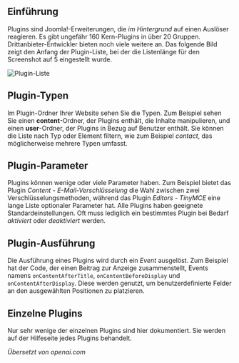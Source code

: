 <!-- Filename: jdocmanual?manual=user&heading=plugins&filename=about-plugins.md / Display title: Über Plugins -->

## Einführung

Plugins sind Joomla!-Erweiterungen, die *im Hintergrund* auf einen Auslöser reagieren. Es gibt ungefähr 160 Kern-Plugins in über 20 Gruppen. Drittanbieter-Entwickler bieten noch viele weitere an. Das folgende Bild zeigt den Anfang der Plugin-Liste, bei der die Listenlänge für den Screenshot auf 5 eingestellt wurde.

![Plugin-Liste](../../../en/images/plugins/plugins-list.png)

## Plugin-Typen

Im Plugin-Ordner Ihrer Website sehen Sie die Typen. Zum Beispiel sehen Sie einen **content**-Ordner, der Plugins enthält, die Inhalte manipulieren, und einen **user**-Ordner, der Plugins in Bezug auf Benutzer enthält. Sie können die Liste nach Typ oder Element filtern, wie zum Beispiel *contact*, das möglicherweise mehrere Typen umfasst.

## Plugin-Parameter

Plugins können wenige oder viele Parameter haben. Zum Beispiel bietet das Plugin *Content - E-Mail-Verschlüsselung* die Wahl zwischen zwei Verschlüsselungsmethoden, während das Plugin *Editors - TinyMCE* eine lange Liste optionaler Parameter hat. Alle Plugins haben geeignete Standardeinstellungen. Oft muss lediglich ein bestimmtes Plugin bei Bedarf *aktiviert* oder *deaktiviert* werden.

## Plugin-Ausführung

Die Ausführung eines Plugins wird durch ein *Event* ausgelöst. Zum Beispiel hat der Code, der einen Beitrag zur Anzeige zusammenstellt, Events namens `onContentAfterTitle`, `onContentBeforeDisplay` und `onContentAfterDisplay`. Diese werden genutzt, um benutzerdefinierte Felder an den ausgewählten Positionen zu platzieren.  

## Einzelne Plugins

Nur sehr wenige der einzelnen Plugins sind hier dokumentiert. Sie werden auf der Hilfeseite jedes Plugins behandelt.

*Übersetzt von openai.com*


